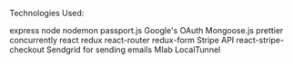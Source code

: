 Technologies Used:

express
node
nodemon
passport.js
Google's OAuth
Mongoose.js
prettier
concurrently
react
redux
react-router
redux-form
Stripe API
react-stripe-checkout
Sendgrid for sending emails
Mlab
LocalTunnel
